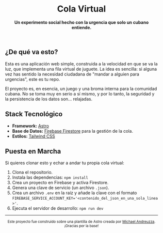 <div align="center">
  <h1>Cola Virtual</h1>
  <p><strong>Un experimento social hecho con la urgencia que solo un cubano entiende.</strong></p>
  <br/>
</div>

## ¿De qué va esto?

Esta es una aplicación web simple, construida a la velocidad en que se va la luz, que implementa una fila virtual de juguete. La idea es sencilla: si alguna vez has sentido la necesidad ciudadana de "mandar a alguien para urgencias", este es tu repo.

El proyecto es, en esencia, un juego y una broma interna para la comunidad cubana. No se toma muy en serio a sí mismo, y por lo tanto, la seguridad y la persistencia de los datos son... relajadas.

## Stack Tecnológico

-   **Framework:** [Astro](https://astro.build/)
-   **Base de Datos:** [Firebase Firestore](https://firebase.google.com/docs/firestore) para la gestión de la cola.
-   **Estilos:** [Tailwind CSS](https://tailwindcss.com/)

## Puesta en Marcha

Si quieres clonar esto y echar a andar tu propia cola virtual:

1.  Clona el repositorio.
2.  Instala las dependencias: `npm install`
3.  Crea un proyecto en Firebase y activa Firestore.
4.  Genera una clave de servicio (un archivo `.json`).
5.  Crea un archivo `.env` en la raíz y añade la clave con el formato `FIREBASE_SERVICE_ACCOUNT_KEY='<contenido_del_json_en_una_sola_linea>'`.
6.  Ejecuta el servidor de desarrollo: `npm run dev`

---

<div align="center">
  <small>Este proyecto fue construido sobre una plantilla de Astro creada por <a href="https://github.com/michael-andreuzza">Michael Andreuzza</a>. ¡Gracias por la base!</small>
</div>
